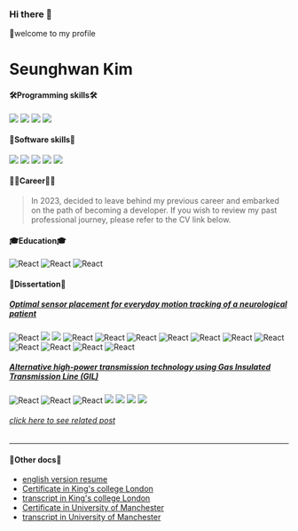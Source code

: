 ### Hi there 👋

<!--
**CodeMystero/CodeMystero** is a ✨ _special_ ✨ repository because its `README.md` (this file) appears on your GitHub profile.

Here are some ideas to get you started:

- 🔭 I’m currently working on ...
- 🌱 I’m currently learning ...
- 👯 I’m looking to collaborate on ...
- 🤔 I’m looking for help with ...
- 💬 Ask me about ...
- 📫 How to reach me: ...
- 😄 Pronouns: ...
- ⚡ Fun fact: ...
-->

👋welcome to my profile


# Seunghwan Kim 


#### 🛠️Programming skills🛠️

<!--https://simpleicons.org/?q=C-->
<!--https://shields.io/-->

<img src="https://img.shields.io/badge/C -black?style=flat&logo=C&logoColor=A8B9CC"/>
<img src="https://img.shields.io/badge/C++-green?style=flat&logo=cplusplus&logoColor=00599C"/>
<img src="https://img.shields.io/badge/Python-yellow?style=flat&logo=python&logoColor=3776AB"/>
<img src="https://img.shields.io/badge/SQL-white?style=flat&logo=mysql&logoColor=4479A1"/>



#### 🚀Software skills🚀

<img src="https://img.shields.io/badge/STM32 -red?style=flat&logo=stmicroelectronics&logoColor=03234B"/>
<img src="https://img.shields.io/badge/arm Keil -purple?style=flat&logo=armkeil&logoColor=394049"/>
<img src="https://img.shields.io/badge/MATLAB-skyblue?style=flat&logo=MATLAB&logoColor=394049"/>
<img src="https://img.shields.io/badge/R-yellow?style=flat&logo=r&logoColor=276DC3"/>
<img src="https://img.shields.io/badge/labVIEW-black?style=flat&logo=labview&logoColor=FFDB00"/>


#### 🧑‍💼Career🧑‍💼
>In 2023, decided to leave behind my previous career and embarked on the path of becoming a developer. If you wish to review my past professional journey, please refer to the CV link below.


#### 🎓Education🎓
![React](https://img.shields.io/badge/[intel]_edge_AI_S/W_academy-blue?style=flat)
![React](https://img.shields.io/badge/King's_College_London-MSc_Data_Science-red?style=flat)
![React](https://img.shields.io/badge/University_of_Manchester-BEng_(Hons)_Electrical_and_Electronic_Engineer-purple?style=flat)


#### 📖Dissertation📖

##### [Optimal sensor placement for everyday motion tracking of a neurological patient](/assets/dissertation/dissertation_KCL.pdf)

![React](https://img.shields.io/badge/Tag_:-gray?style=flat)
<img src="https://img.shields.io/badge/Python-yellow?style=flat&logo=python&logoColor=3776AB"/>
<img src="https://img.shields.io/badge/MATLAB-skyblue?style=flat&logo=MATLAB&logoColor=394049"/>
![React](https://img.shields.io/badge/Machine_Learning-2ecc71?style=flat)
![React](https://img.shields.io/badge/Data_Mining-3498db?style=flat)
![React](https://img.shields.io/badge/PCA-e74c3c?style=flat)
![React](https://img.shields.io/badge/SVM-f39c12?style=flat)
![React](https://img.shields.io/badge/MEMS-9b59b6?style=flat)
![React](https://img.shields.io/badge/ANN-27ae60style=flat)
![React](https://img.shields.io/badge/Motion_Capture-34495e?style=flat)
![React](https://img.shields.io/badge/Featur_Selection-3498db?style=flat)
![React](https://img.shields.io/badge/Parkinson's-e74c3c?style=flat)
![React](https://img.shields.io/badge/Optimization_method-1abc9c?style=flat)
![React](https://img.shields.io/badge/Medical_device-f39c12?style=flat)


##### [Alternative high-power transmission technology using Gas Insulated Transmission Line (GIL)](/assets/dissertation/dissertation_UOM.pdf)

![React](https://img.shields.io/badge/Tag_:-gray?style=flat)
![React](https://img.shields.io/badge/Transmisiion_line-f39c12?style=flat)
![React](https://img.shields.io/badge/High_voltage-9b59b6?style=flat)
<img src="https://img.shields.io/badge/labVIEW-black?style=flat&logo=labview&logoColor=FFDB00"/>
<img src="https://img.shields.io/badge/MATLAB-skyblue?style=flat&logo=MATLAB&logoColor=394049"/>
<img src="https://img.shields.io/badge/Siemens-yellow?style=flat&logo=siemens&logoColor=009999"/>
<img src="https://img.shields.io/badge/National_Grid-black?style=flat&logo=nationalgrid&logoColor=#00148C"/>

###### [click here to see related post](/assets/dissertation/poster_UOM.pdf)
---


#### 📂Other docs📂
- [english version resume](/assets/cv/resume.pdf)
- [Certificate in King's college London](/assets/certificate/certificate_KCL.pdf)
- [transcript in King's college London](/assets/transcript/transcript_KCL.pdf)
- [Certificate in University of Manchester](/assets/certificate/certificate_UOM.pdf)
- [transcript in University of Manchester](/assets/transcript/transcript_UOM.pdf)
